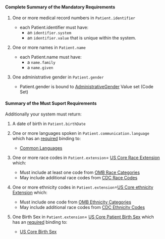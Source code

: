 #### Complete Summary of the Mandatory Requirements


1.  One or more medical record numbers in `Patient.identifier`
    -   each Patient.identifier must have:
        -   an `identifier.system`
        -   an `identifier.value` that is unique within the system.

2.  One or more names in `Patient.name`
    -   each Patient.name must have:
        -   a `name.family`
        -   a `name.given`

3.  One administrative gender in `Patient.gender`
    -   Patient.gender is bound to [AdministrativeGender] Value set (Code Set)

  [AdministrativeGender]: http://hl7.org/fhir/2017Jan/valueset-administrative-gender.html
  
  
#### Summary of the Must Suport Requirements

Additionally your system must return:

1.  A date of birth in `Patient.birthDate`
2.  One or more languages spoken in `Patient.communication.language` which has an [required](http://hl7.org/fhir/2017Jan/terminologies.html#required) binding to:
    -    [Common Languages] 
3.  One or more race codes in  `Patient.extension`= [US Core Race Extension] which:
    - Must include at least one code from [OMB Race Categories]
    - May include additional race codes from [CDC Race Codes]
 
4.  One or more ethnicity codes in  `Patient.extension`=[US Core ethnicity Extension] which:
    - Must include one code from [OMB Ethnicity Categories]
    - May include additional race codes from [CDC Ethnicity Codes]
 
5.  One Birth Sex in `Patient.extension`= [US Core Patient Birth Sex] which has an [required](http://hl7.org/fhir/2017Jan/terminologies.html#required) binding to:
    -   [US Core Birth Sex]
    

  [Patient.birthDate]: http://hl7.org/fhir/us/daf/daf-patient-definitions.html#daf-patient.Patient.birthDate
  [Patient.communication.language]: http://hl7.org/fhir/us/daf/daf-patient-definitions.html#daf-patient.Patient.communication.language
  [Common Languages]: http://hl7.org/fhir/2017Jan/valueset-languages.html
  [US Core Patient Birth Sex]: http://hl7.org/fhir/2017Jan/extension-us-core-birthsex.html
  [US Core Birth Sex]: http://hl7.org/fhir/2017Jan/valueset-usrealm-birthsex.html
  [US Core Patient Race]:  http://hl7.org/fhir/2017Jan/extension-us-core-race.html
  [OMB Race Categories]: http://hl7.org/fhir/2017Jan/valueset-omb-race.html
  [US Core Race Extension]: http://hl7.org/fhir/2017Jan/extension-us-core-race.html
  [CDC Race Codes]:http://hl7.org/fhir/2017Jan/valueset-detailed-race.html
 [CDC Ethnicity Codes]: http://hl7.org/fhir/2017Jan/valueset-detailed-ethnicity.html
 [US Core ethnicity Extension]: http://hl7.org/fhir/2017Jan/extension-us-core-ethnicity.html
 [OMB Ethnicity Categories]: http://hl7.org/fhir/2017Jan/valueset-omb-ethnicity.html
 
 